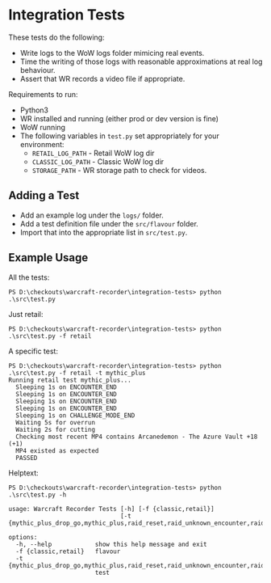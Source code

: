 # Integration Tests

These tests do the following:
- Write logs to the WoW logs folder mimicing real events.
- Time the writing of those logs with reasonable approximations at real log behaviour.
- Assert that WR records a video file if appropriate.

Requirements to run:
- Python3
- WR installed and running (either prod or dev version is fine)
- WoW running
- The following variables in `test.py` set appropriately for your environment:
  - `RETAIL_LOG_PATH` - Retail WoW log dir
  - `CLASSIC_LOG_PATH` - Classic WoW log dir
  - `STORAGE_PATH` - WR storage path to check for videos. 

## Adding a Test
- Add an example log under the `logs/` folder.
- Add a test definition file under the `src/flavour` folder.
- Import that into the appropriate list in `src/test.py`.

## Example Usage

All the tests:
```
PS D:\checkouts\warcraft-recorder\integration-tests> python .\src\test.py
```

Just retail:
```
PS D:\checkouts\warcraft-recorder\integration-tests> python .\src\test.py -f retail
```

A specific test:
```
PS D:\checkouts\warcraft-recorder\integration-tests> python .\src\test.py -f retail -t mythic_plus
Running retail test mythic_plus...
  Sleeping 1s on ENCOUNTER_END
  Sleeping 1s on ENCOUNTER_END
  Sleeping 1s on ENCOUNTER_END
  Sleeping 1s on ENCOUNTER_END
  Sleeping 1s on CHALLENGE_MODE_END
  Waiting 5s for overrun
  Waiting 2s for cutting
  Checking most recent MP4 contains Arcanedemon - The Azure Vault +18 (+1)
  MP4 existed as expected
  PASSED
```

Helptext:
```
PS D:\checkouts\warcraft-recorder\integration-tests> python .\src\test.py -h

usage: Warcraft Recorder Tests [-h] [-f {classic,retail}]
                               [-t {mythic_plus_drop_go,mythic_plus,raid_reset,raid_unknown_encounter,raid_wipe,rated_2v2_afk_out,rated_2v2,rated_3v3,rated_battleground,skirmish,rated_solo_shuffle,wargame_3v3,zone_changes,battleground,raid,rated_2v2,rated_2v2_double,rated_3v3,rated_5v5}]

options:
  -h, --help            show this help message and exit
  -f {classic,retail}   flavour
  -t {mythic_plus_drop_go,mythic_plus,raid_reset,raid_unknown_encounter,raid_wipe,rated_2v2_afk_out,rated_2v2,rated_3v3,rated_battleground,skirmish,rated_solo_shuffle,wargame_3v3,zone_changes,battleground,raid,rated_2v2,rated_2v2_double,rated_3v3,rated_5v5}
                        test
```
